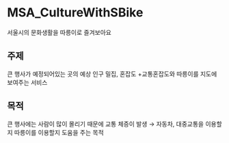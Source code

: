 # MSA_CultureWithSBike
서울시의 문화생활을 따릉이로 즐겨보아요

## 주제
큰 행사가 예정되어있는 곳의 예상 인구 밀집, 혼잡도 +교통혼잡도와 따릉이를 지도에 보여주는 서비스

## 목적
큰 행사에는 사람이 많이 몰리기 때문에 교통 체증이 발생 → 자동차, 대중교통을 이용할지 따릉이를 이용할지 도움을 주는 목적
